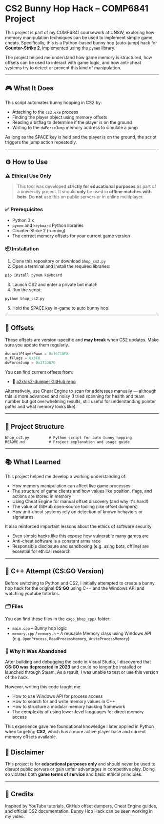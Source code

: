 # CS2 Bunny Hop Hack – COMP6841 Project

This project is part of my COMP6841 coursework at UNSW, exploring how memory manipulation techniques can be used to implement simple game cheats. Specifically, this is a Python-based bunny hop (auto-jump) hack for **Counter-Strike 2**, implemented using the `pymem` library.

The project helped me understand how game memory is structured, how offsets can be used to interact with game logic, and how anti-cheat systems try to detect or prevent this kind of manipulation.

---

## 🎮 What It Does

This script automates bunny hopping in CS2 by:

- Attaching to the `cs2.exe` process
- Finding the player object using memory offsets
- Reading a bitflag to determine if the player is on the ground
- Writing to the `dwForceJump` memory address to simulate a jump

As long as the SPACE key is held and the player is on the ground, the script triggers the jump action repeatedly.

---

## ⚙️ How to Use

### ⚠️ Ethical Use Only

> This tool was developed **strictly for educational purposes** as part of a university project. It should **only** be used in **offline matches with bots**. Do **not** use this on public servers or in online multiplayer.

### ✅ Prerequisites

- Python 3.x
- `pymem` and `keyboard` Python libraries
- Counter-Strike 2 (running)
- The correct memory offsets for your current game version

### 📦 Installation

1. Clone this repository or download `bhop_cs2.py`
2. Open a terminal and install the required libraries:

```bash
pip install pymem keyboard
```

3. Launch CS2 and enter a private bot match
4. Run the script:

```bash
python bhop_cs2.py
```

5. Hold the SPACE key in-game to auto bunny hop.

---

## 🧠 Offsets

These offsets are version-specific and **may break** when CS2 updates. Make sure you update them regularly.

```python
dwLocalPlayerPawn = 0x16C18F8
m_fFlags = 0x3F0
dwForceJump = 0x173D870
```

You can find current offsets from:
- 📌 [a2x/cs2-dumper GitHub repo](https://github.com/a2x/cs2-dumper/blob/main/output/offsets.json)

Alternatively, use Cheat Engine to scan for addresses manually — although this is more advanced and noisy (I tried scanning for health and team number but got overwhelming results,  still useful for understanding pointer paths and what memory looks like).

---

## 📁 Project Structure

```
bhop_cs2.py         # Python script for auto bunny hopping
README.md           # Project explanation and usage guide
```

---

## 📚 What I Learned

This project helped me develop a working understanding of:

- How memory manipulation can affect live game processes
- The structure of game clients and how values like position, flags, and actions are stored in memory
- Using Cheat Engine for manual offset discovery (and why it's hard!)
- The value of GitHub open-source tooling (like offset dumpers)
- How anti-cheat systems rely on detection of known behaviors or signatures

It also reinforced important lessons about the ethics of software security:
- Even simple hacks like this expose how vulnerable many games are
- Anti-cheat software is a constant arms race
- Responsible disclosure and sandboxing (e.g. using bots, offline) are essential for ethical research

---


## 🧾 C++ Attempt (CS:GO Version)

Before switching to Python and CS2, I initially attempted to create a bunny hop hack for the original **CS:GO** using C++ and the Windows API and watching youtube tutorials.

### 🗂️ Files

You can find these files in the `csgo_bhop_cpp/` folder:

- `main.cpp` – Bunny hop logic
- `memory.cpp` / `memory.h` – A reusable Memory class using Windows API (e.g. `OpenProcess`, `ReadProcessMemory`, `WriteProcessMemory`)

### 📌 Why It Was Abandoned

After building and debugging the code in Visual Studio, I discovered that **CS:GO was deprecated in 2023** and could no longer be installed or launched through Steam. As a result, I was unable to test or use this version of the hack.

However, writing this code taught me:

- How to use Windows API for process access
- How to search for and write memory values in C++
- How to structure a modular memory hacking framework
- The complexity of using lower-level languages for direct memory access

This experience gave me foundational knowledge I later applied in Python when targeting **CS2**, which has a more active player base and current memory offsets available.


## 📌 Disclaimer

This project is for **educational purposes only** and should never be used to disrupt public servers or gain unfair advantages in competitive play. Doing so violates both **game terms of service** and basic ethical principles.

---

## 🧪 Credits

Inspired by YouTube tutorials, GitHub offset dumpers, Cheat Engine guides, and official CS2 documentation.
Bunny Hop Hack can be seen working in my video.